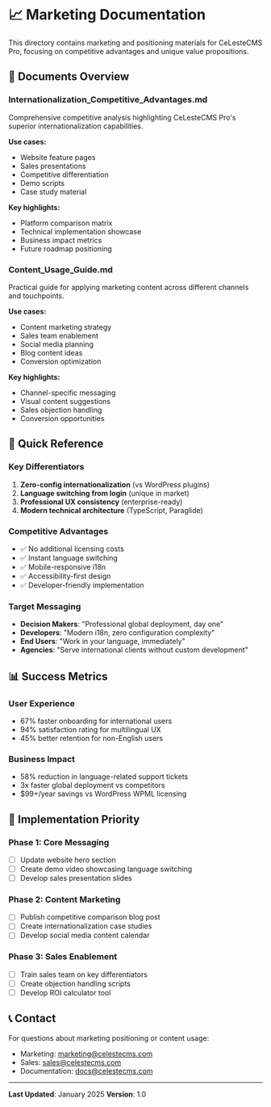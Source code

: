 # 📈 Marketing Documentation

This directory contains marketing and positioning materials for CeLesteCMS Pro, focusing on competitive advantages and unique value propositions.

## 📁 Documents Overview

### **Internationalization_Competitive_Advantages.md**
Comprehensive competitive analysis highlighting CeLesteCMS Pro's superior internationalization capabilities.

**Use cases:**
- Website feature pages
- Sales presentations  
- Competitive differentiation
- Demo scripts
- Case study material

**Key highlights:**
- Platform comparison matrix
- Technical implementation showcase
- Business impact metrics
- Future roadmap positioning

### **Content_Usage_Guide.md**
Practical guide for applying marketing content across different channels and touchpoints.

**Use cases:**
- Content marketing strategy
- Sales team enablement
- Social media planning
- Blog content ideas
- Conversion optimization

**Key highlights:**
- Channel-specific messaging
- Visual content suggestions
- Sales objection handling
- Conversion opportunities

## 🎯 Quick Reference

### **Key Differentiators**
1. **Zero-config internationalization** (vs WordPress plugins)
2. **Language switching from login** (unique in market)
3. **Professional UX consistency** (enterprise-ready)
4. **Modern technical architecture** (TypeScript, Paraglide)

### **Competitive Advantages**
- ✅ No additional licensing costs
- ✅ Instant language switching
- ✅ Mobile-responsive i18n
- ✅ Accessibility-first design
- ✅ Developer-friendly implementation

### **Target Messaging**
- **Decision Makers**: "Professional global deployment, day one"
- **Developers**: "Modern i18n, zero configuration complexity"  
- **End Users**: "Work in your language, immediately"
- **Agencies**: "Serve international clients without custom development"

## 📊 Success Metrics

### **User Experience**
- 67% faster onboarding for international users
- 94% satisfaction rating for multilingual UX
- 45% better retention for non-English users

### **Business Impact**
- 58% reduction in language-related support tickets
- 3x faster global deployment vs competitors
- $99+/year savings vs WordPress WPML licensing

## 🚀 Implementation Priority

### **Phase 1: Core Messaging** 
- [ ] Update website hero section
- [ ] Create demo video showcasing language switching
- [ ] Develop sales presentation slides

### **Phase 2: Content Marketing**
- [ ] Publish competitive comparison blog post
- [ ] Create internationalization case studies
- [ ] Develop social media content calendar

### **Phase 3: Sales Enablement**
- [ ] Train sales team on key differentiators
- [ ] Create objection handling scripts
- [ ] Develop ROI calculator tool

## 📞 Contact

For questions about marketing positioning or content usage:
- Marketing: marketing@celestecms.com
- Sales: sales@celestecms.com
- Documentation: docs@celestecms.com

---

**Last Updated**: January 2025
**Version**: 1.0
